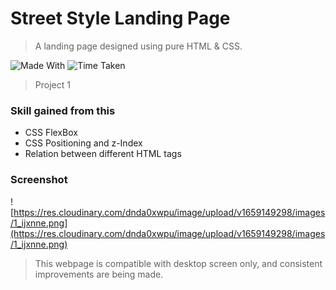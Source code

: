# Street Style Landing Page

> A landing page designed using pure HTML & CSS.

![Made With](https://img.shields.io/badge/Made%20with-HTML%20and%20CSS-brightgreen)
![Time Taken](https://img.shields.io/badge/Time%20Taken-1%20hr-red)

> Project 1

### Skill gained from this

- CSS FlexBox
- CSS Positioning and z-Index
- Relation between different HTML tags

### Screenshot

![https://res.cloudinary.com/dnda0xwpu/image/upload/v1659149298/images/1_ijxnne.png](https://res.cloudinary.com/dnda0xwpu/image/upload/v1659149298/images/1_ijxnne.png)

> This webpage is compatible with desktop screen only, and consistent improvements are being made.

